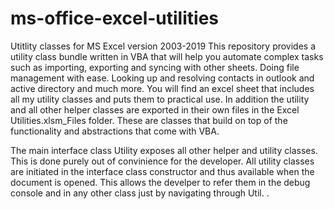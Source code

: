 # ms-office-excel-utilities
Utitlity classes for MS Excel version 2003-2019
This repository provides a utility class bundle written in VBA that will help you automate complex tasks such as importing, exporting and syncing with other sheets. Doing file management with ease. Looking up and resolving contacts in outlook and active directory and much more.
You will find an excel sheet that includes all my utility classes and puts them to practical use.
In addition the utility and all other helper classes are exported in their own files in the Excel Utilities.xlsm_Files folder.
These are classes that build on top of the functionality and abstractions that come with VBA.

The main interface class Utility exposes all other helper and utility classes. This is done purely out of convinience for the developer. All utility classes are initiated in the interface class constructor and thus available when the document is opened.
This allows the develper to refer them in the debug console and in any other class just by navigating through Util.<class> .
